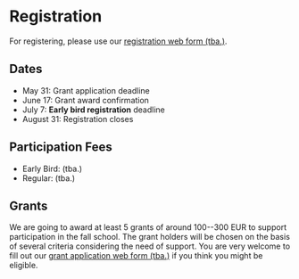 # Registration

For registering, please use our [registration web form (tba.)]().

## Dates

+ May 31: Grant application deadline
+ June 17: Grant award confirmation 
+ July 7: **Early bird registration** deadline 
+ August 31: Registration closes


## Participation Fees

+ Early Bird: (tba.)
+ Regular: (tba.)


## Grants

We are going to award at least 5 grants of around 100--300 EUR to
support participation in the fall school. The grant holders will be
chosen on the basis of several criteria considering the need of
support. You are very welcome to fill out our
[grant application web form (tba.)]() if you think you might be
eligible.


